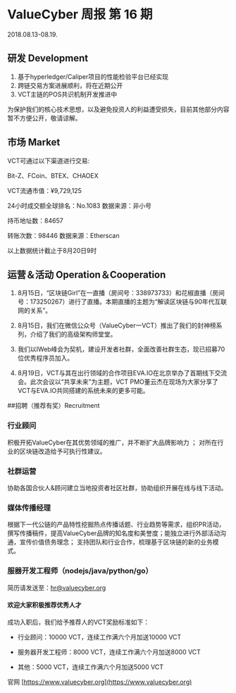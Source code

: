 # ValueCyber 周报 第 16 期

2018.08.13-08.19.



## 研发 Development

1. 基于hyperledger/Caliper项目的性能检验平台已经实现
2. 跨链交易方案进展顺利，将在近期公开
3. VCT主链的POS共识机制开发推进中

为保护我们的核心技术思想，以及避免投资人的利益遭受损失，目前其他部分内容暂不方便公开，敬请谅解。

 

## 市场 Market

VCT可通过以下渠道进行交易:

Bit-Z、FCoin、BTEX、CHAOEX

VCT流通市值：¥9,729,125

24小时成交额全球排名：No.1083    数据来源：非小号

持币地址数：84657

转账次数：98446    数据来源：Etherscan

以上数据统计截止于8月20日9时

 

## 运营＆活动 Operation＆Cooperation

1. 8月15日，“区块链Girl”在一直播（房间号：338973733）和花椒直播（房间号：173250267）进行了直播。本期直播的主题为“解读区块链与90年代互联网的关系”。

2. 8月15日，我们在微信公众号（ValueCyber一VCT）推出了我们的封神榜系列，介绍了我们的高级架构师堂堂。
3. 我们以IWeb峰会为契机，建设开发者社群，全面改善社群生态，现已招募70位优秀程序员加入。
4. 8月19日，VCT与其在出行领域的合作项目EVA.IO在北京举办了首期线下交流会。此次会议以“共享未来”为主题，VCT PMO董云杰在现场为大家分享了VCT与EVA.IO共同搭建的系统未来的更多可能。

 

##招聘（推荐有奖）Recruitment

### 行业顾问

积极开拓ValueCyber在其优势领域的推广，并不断扩大品牌影响力 ；
对所在行业的区块链改造给予可执行性建议。

### 社群运营

协助各国合伙人&顾问建立当地投资者社区社群，协助组织开展在线与线下活动。

### 媒体传播经理

根据下一代公链的产品特性挖掘热点传播话题、行业趋势等需求，组织PR活动，撰写传播稿件，提高ValueCyber品牌的知名度和美誉度；能独立进行外部活动沟通，宣传价值债务理念；
支持团队和行业合作，梳理基于区块链的新的业务模式。

### 服器开发工程师（nodejs/java/python/go）

简历请发送至：[hr@valuecyber.org](mailto:hr@valuecyber.org)

#### 欢迎大家积极推荐优秀人才

成功入职后，我们给予推荐人的VCT奖励标准如下：

- 行业顾问：10000 VCT，连续工作满六个月加送10000 VCT

- 服务器开发工程师：8000 VCT，连续工作满六个月加送8000 VCT
- 其他：5000 VCT，连续工作满六个月加送5000 VCT

官网 [https://www.valuecyber.org](https://www.valuecyber.org)